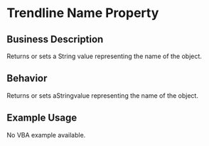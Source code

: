 # Trendline Name Property

## Business Description
Returns or sets a String value representing the name of the object.

## Behavior
Returns or sets aStringvalue representing the name of the object.

## Example Usage
No VBA example available.
